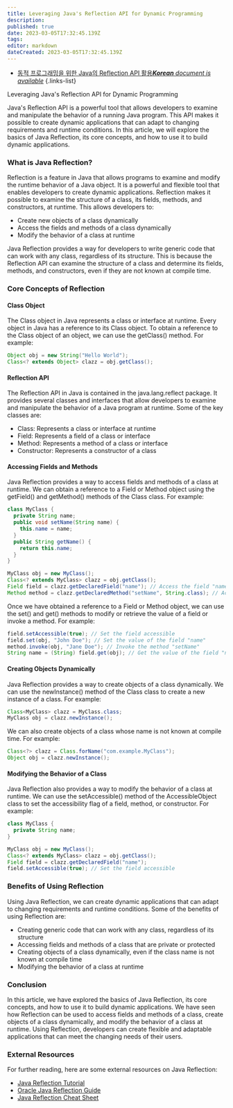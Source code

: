 ```yaml
---
title: Leveraging Java's Reflection API for Dynamic Programming
description: 
published: true
date: 2023-03-05T17:32:45.139Z
tags: 
editor: markdown
dateCreated: 2023-03-05T17:32:45.139Z
---
```


- [동적 프로그래밍을 위한 Java의 Reflection API 활용***Korean** document is available*](/ko/Knowledge-base/Java/leveraging-java-s-reflection-api-for-dynamic-programming)
{.links-list}

Leveraging Java's Reflection API for Dynamic Programming

Java's Reflection API is a powerful tool that allows developers to examine and manipulate the behavior of a running Java program. This API makes it possible to create dynamic applications that can adapt to changing requirements and runtime conditions. In this article, we will explore the basics of Java Reflection, its core concepts, and how to use it to build dynamic applications.

### What is Java Reflection?

Reflection is a feature in Java that allows programs to examine and modify the runtime behavior of a Java object. It is a powerful and flexible tool that enables developers to create dynamic applications. Reflection makes it possible to examine the structure of a class, its fields, methods, and constructors, at runtime. This allows developers to:

- Create new objects of a class dynamically
- Access the fields and methods of a class dynamically
- Modify the behavior of a class at runtime

Java Reflection provides a way for developers to write generic code that can work with any class, regardless of its structure. This is because the Reflection API can examine the structure of a class and determine its fields, methods, and constructors, even if they are not known at compile time.

### Core Concepts of Reflection

#### Class Object

The Class object in Java represents a class or interface at runtime. Every object in Java has a reference to its Class object. To obtain a reference to the Class object of an object, we can use the getClass() method. For example:

```java
Object obj = new String("Hello World");
Class<? extends Object> clazz = obj.getClass();
```

#### Reflection API

The Reflection API in Java is contained in the java.lang.reflect package. It provides several classes and interfaces that allow developers to examine and manipulate the behavior of a Java program at runtime. Some of the key classes are:

- Class: Represents a class or interface at runtime
- Field: Represents a field of a class or interface
- Method: Represents a method of a class or interface
- Constructor: Represents a constructor of a class

#### Accessing Fields and Methods

Java Reflection provides a way to access fields and methods of a class at runtime. We can obtain a reference to a Field or Method object using the getField() and getMethod() methods of the Class class. For example:

```java
class MyClass {
  private String name;
  public void setName(String name) {
    this.name = name;
  }
  public String getName() {
    return this.name;
  }
}

MyClass obj = new MyClass();
Class<? extends MyClass> clazz = obj.getClass();
Field field = clazz.getDeclaredField("name"); // Access the field "name"
Method method = clazz.getDeclaredMethod("setName", String.class); // Access the method "setName"
```

Once we have obtained a reference to a Field or Method object, we can use the set() and get() methods to modify or retrieve the value of a field or invoke a method. For example:

```java
field.setAccessible(true); // Set the field accessible
field.set(obj, "John Doe"); // Set the value of the field "name"
method.invoke(obj, "Jane Doe"); // Invoke the method "setName"
String name = (String) field.get(obj); // Get the value of the field "name"
```

#### Creating Objects Dynamically

Java Reflection provides a way to create objects of a class dynamically. We can use the newInstance() method of the Class class to create a new instance of a class. For example:

```java
Class<MyClass> clazz = MyClass.class;
MyClass obj = clazz.newInstance();
```

We can also create objects of a class whose name is not known at compile time. For example:

```java
Class<?> clazz = Class.forName("com.example.MyClass");
Object obj = clazz.newInstance();
```

#### Modifying the Behavior of a Class

Java Reflection also provides a way to modify the behavior of a class at runtime. We can use the setAccessible() method of the AccessibleObject class to set the accessibility flag of a field, method, or constructor. For example:

```java
class MyClass {
  private String name;
}

MyClass obj = new MyClass();
Class<? extends MyClass> clazz = obj.getClass();
Field field = clazz.getDeclaredField("name");
field.setAccessible(true); // Set the field accessible
```

### Benefits of Using Reflection

Using Java Reflection, we can create dynamic applications that can adapt to changing requirements and runtime conditions. Some of the benefits of using Reflection are:

- Creating generic code that can work with any class, regardless of its structure
- Accessing fields and methods of a class that are private or protected
- Creating objects of a class dynamically, even if the class name is not known at compile time
- Modifying the behavior of a class at runtime

### Conclusion

In this article, we have explored the basics of Java Reflection, its core concepts, and how to use it to build dynamic applications. We have seen how Reflection can be used to access fields and methods of a class, create objects of a class dynamically, and modify the behavior of a class at runtime. Using Reflection, developers can create flexible and adaptable applications that can meet the changing needs of their users.

### External Resources

For further reading, here are some external resources on Java Reflection:

- [Java Reflection Tutorial](https://www.baeldung.com/java-reflection)
- [Oracle Java Reflection Guide](https://docs.oracle.com/javase/tutorial/reflect/)
- [Java Reflection Cheat Sheet](https://www.owasp.org/index.php/Java_Reflection_Cheat_Sheet)